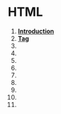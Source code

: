 # **HTML**

1. **[Introduction](1_introduction.html)**
2. **[Tag](2_headTag.html)**
3. **[]()**
4. **[]()**
5. **[]()**
6. **[]()**
7. **[]()**
8. **[]()**
9. **[]()**
10. **[]()**
11. **[]()**